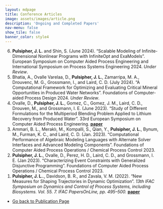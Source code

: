 ```yaml
---
layout: mdpage
title: Conference Articles
image: assets/images/article.png
description: 'Ongoing and Completed Papers'
nav-menu: false
show_tile: false
banner_color: style4
---
```


<ol reversed>
    <li><b>Pulsipher, J. L.</b> and Shin, S. (June 2024). “Scalable Modeling of Infinite-Dimensional Nonlinear Programs with InfiniteOpt and ExaModels”. European Symposium on Computer Aided Process Engineering and International Symposium on Process Systems Engineering 2024. <i>Under Review</i>.</li>
    <li>Bhatia, A., Ovalle Varelaa, D., <b>Pulsipher, J. L.</b>, Zamarripa, M. A., Drouvenc, M. G., Grossmann, I., and Laird, C. D. (July 2024). “A Computational Framework for Optimizing and Evaluating Critical Mineral Opportunities in Produced Water Networks”. Foundations of Computer-aided Process Design 2024. <i>Under Review</i>.</li>
    <!-- <li>Ammari, B. L., Stinchfield, G., Bynum, M., Johnson, E. S., <b>Pulsipher, J. L.</b>, Qian, Y., Hart, W. E., and Laird, C. D. (Sept. 2022). “Computational Performance of Piecewise Linear Machine Learning Surrogates Embedded in Optimization Problems”. 33rd European Symposium on Computer Aided Process Engineering. <i>In Press</i>.</li> -->
    <li>Ovalle, D., <b>Pulsipher, J. L.</b>, Gomez, C., Gomez, J. M., Laird, C. D., Drouven, M., and Grossmann, I. E. (June 2023). “Study of Different Formulations for the Multiperiod Blending Problem Applied to Lithium Recovery from Produced Water”. 33rd European Symposium on Computer Aided Process Engineering. <a href="https://doi.org/10.1016/B978-0-443-15274-0.50295-X"><b>paper</b></a></li>
    <li>Ammari, B. L., Meraklı, M., Kompalli, S., Qian, Y., <b>Pulsipher, J. L.</b>, Bynum, M., Furman, K. C., and Laird, C. D. (Jan. 2023). “Computational Performance of Algebraic Modeling Languages with Alternate Solver Interfaces and Advanced Modeling Components”. Foundations of Computer Aided Process Operations / Chemical Process Control 2023.</li>
    <li><b>Pulsipher, J. L.</b>, Ovalle, D., Perez, H. D., Laird, C. D., and Grossmann, I. E. (Jan 2023). “Characterizing Event Constraints with Generalized Disjunctive Programming”. Foundations of Computer Aided Process Operations / Chemical Process Control 2023.</li>
    <li><b>Pulsipher, J. L.</b>., Davidson, B. R., and Zavala, V. M. (2022). “New Measures for Shaping Trajectories in Dynamic Optimization”. <i>13th IFAC Symposium on Dynamics and Control of Process Systems, including Biosystems. Vol. 55. 7. IFAC PapersOnLine, pp. 495–500.</i> <a href="https://doi.org/10.1016/j.ifacol.2022.07.492"><b>paper</b></a></li>
</ol>

<ul class="actions">
    <li><a href="/publications.html#conferences" class="button icon fa-arrow-left">Go back to Publication Page</a></li>
</ul>
